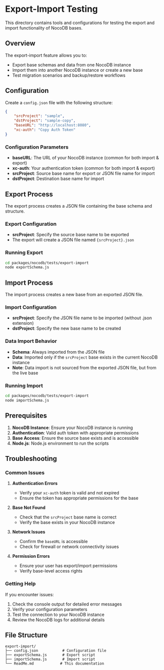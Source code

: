 # Export-Import Testing

This directory contains tools and configurations for testing the export and import functionality of NocoDB bases.

## Overview

The export-import feature allows you to:

- Export base schemas and data from one NocoDB instance
- Import them into another NocoDB instance or create a new base
- Test migration scenarios and backup/restore workflows

## Configuration

Create a `config.json` file with the following structure:

```json
{
    "srcProject": "sample",
    "dstProject": "sample-copy",
    "baseURL": "http://localhost:8080",
    "xc-auth": "Copy Auth Token"
}
```

### Configuration Parameters

- **baseURL**: The URL of your NocoDB instance (common for both import & export)
- **xc-auth**: Your authentication token (common for both import & export)
- **srcProject**: Source base name for export or JSON file name for import
- **dstProject**: Destination base name for import

## Export Process

The export process creates a JSON file containing the base schema and structure.

### Export Configuration

- **srcProject**: Specify the source base name to be exported
- The export will create a JSON file named `{srcProject}.json`

### Running Export

```bash
cd packages/nocodb/tests/export-import
node exportSchema.js
```

## Import Process

The import process creates a new base from an exported JSON file.

### Import Configuration

- **srcProject**: Specify the JSON file name to be imported (without .json extension)
- **dstProject**: Specify the new base name to be created

### Data Import Behavior

- **Schema**: Always imported from the JSON file
- **Data**: Imported only if the `srcProject` base exists in the current NocoDB instance
- **Note**: Data import is not sourced from the exported JSON file, but from the live base

### Running Import

```bash
cd packages/nocodb/tests/export-import
node importSchema.js
```

## Prerequisites

1. **NocoDB Instance**: Ensure your NocoDB instance is running
2. **Authentication**: Valid auth token with appropriate permissions
3. **Base Access**: Ensure the source base exists and is accessible
4. **Node.js**: Node.js environment to run the scripts

## Troubleshooting

### Common Issues

1. **Authentication Errors**
   - Verify your `xc-auth` token is valid and not expired
   - Ensure the token has appropriate permissions for the base

2. **Base Not Found**
   - Check that the `srcProject` base name is correct
   - Verify the base exists in your NocoDB instance

3. **Network Issues**
   - Confirm the `baseURL` is accessible
   - Check for firewall or network connectivity issues

4. **Permission Errors**
   - Ensure your user has export/import permissions
   - Verify base-level access rights

### Getting Help

If you encounter issues:

1. Check the console output for detailed error messages
2. Verify your configuration parameters
3. Test the connection to your NocoDB instance
4. Review the NocoDB logs for additional details

## File Structure

```text
export-import/
├── config.json           # Configuration file
├── exportSchema.js       # Export script
├── importSchema.js       # Import script
└── ReadMe.md            # This documentation
```
